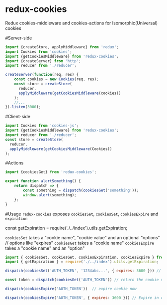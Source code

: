 # redux-cookies
Redux cookies-middleware and cookies-actions for Isomorphic(Universal) cookies

#Server-side
```javascript
import {createStore, applyMiddleware} from 'redux';
import Cookies from 'cookies';
import {getCookiesMiddleware} from 'redux-cookies';
import {createServer} from 'http';
import reducer from './reducer';

createServer(function(req, res) {
    const cookies = new Cookies(req, res);
    const store = createStore(
      reducer,
      applyMiddleware(getCookiesMiddleware(cookies))
    );
    //...
}).listen(3000);
```

#Client-side
```javascript
import Cookies from 'cookies-js';
import {getCookiesMiddleware} from 'redux-cookies';
import reducer from './reducer';
const store = createStore(
  reducer,
  applyMiddleware(getCookiesMiddleware(Cookies))
);
```

#Actions
```javascript
import {cookiesGet} from 'redux-cookies';

export function alertSomething() {
    return dispatch => {
        const something = dispatch(cookiesGet('something'));
        window.alert(something);
    };
}
```

#Usage
`redux-cookies` exposes `cookiesSet`, `cookiesSet`, `cookiesExpire` and `expiration`

const getExpiration = require('./../index').utils.getExpiration;

`cookiesSet` takes a "cookie name", "cookie value" and an optional "options"  // options like "expires"
`cookiesGet` takes a "cookie name"
`cookiesExpire` takes a "cookie name" and an "option"

```javascript
import { cookiesSet, cookiesGet, cookiesExpiration, cookiesExpire } from 'redux-cookies';
import { getExpiration } = require('./../index').utils.getExpiration;

dispatch(cookiesSet('AUTH_TOKEN', '1234abc...', { expires: 3600 })) // Expire in one hour

const token = dispatch(cookiesGet('AUTH_TOKEN')) // return the cookie value

dispatch(cookiesExpire('AUTH_TOKEN'))  // expire cookie now

dispatch(cookiesExpire('AUTH_TOKEN', { expires: 3600 })) // Expire in one hour
```
